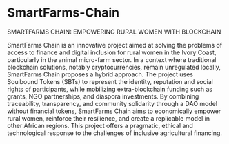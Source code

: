 # SmartFarms-Chain
SMARTFARMS CHAIN: EMPOWERING RURAL WOMEN WITH BLOCKCHAIN

SmartFarms Chain is an innovative project aimed at solving the problems of access to finance and digital inclusion for rural women in the Ivory Coast, particularly in the animal micro-farm sector. In a context where traditional blockchain solutions, notably cryptocurrencies, remain unregulated locally, SmartFarms Chain proposes a hybrid approach. The project uses Soulbound Tokens (SBTs) to represent the identity, reputation and social rights of participants, while mobilizing extra-blockchain funding such as grants, NGO partnerships, and diaspora investments. By combining traceability, transparency, and community solidarity through a DAO model without financial tokens, SmartFarms Chain aims to economically empower rural women, reinforce their resilience, and create a replicable model in other African regions. This project offers a pragmatic, ethical and technological response to the challenges of inclusive agricultural financing.
